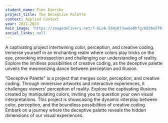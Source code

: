 ```yaml
---
student_name: Fien Dierckx
project_title: The Deceptive Palette
context: Applied Context
year: 2022-2023
main_image: 'https://imagedelivery.net/7-GLn6-56OyK7JwwGe0hfg/6036e5f0-c466-4346-84b0-cf50781cf000'
social_links: null
---
```

A captivating project intertwining color, perception, and creative coding. Immerse yourself in an enchanting realm where colors play tricks on the eye, provoking introspection and challenging our understanding of reality. Explore the limitless possibilities of creative coding, as the deceptive palette unveils the mesmerizing dance between perception and illusion.

"Deceptive Palette" is a project that merges color, perception, and creative coding. Through immersive artworks and interactive experiences, it challenges viewers' perception of reality. Explore the captivating illusions created by manipulating colors, inviting you to question your own visual interpretations. This project is showcasing the dynamic interplay between color, perception, and the boundless possibilities of creative coding. Embark on a journey where the deceptive palette reveals the hidden dimensions of our visual experiences.
